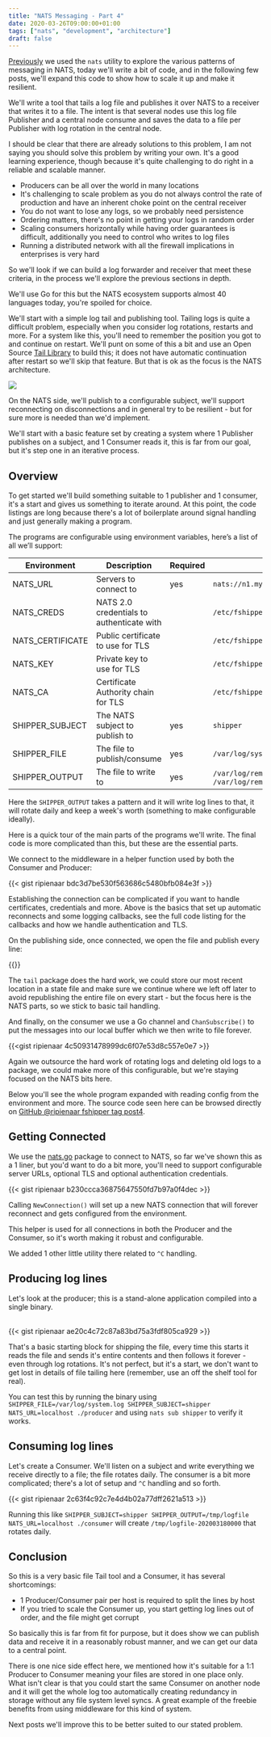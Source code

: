 ```yaml
---
title: "NATS Messaging - Part 4"
date: 2020-03-26T09:00:00+01:00
tags: ["nats", "development", "architecture"]
draft: false
---
```


[Previously](https://choria.io/blog/post/2020/03/25/nats_patterns_3/) we used the `nats` utility to explore the various patterns of messaging in NATS, today we'll write a bit of code, and in the following few posts, we'll expand this code to show how to scale it up and make it resilient.

We'll write a tool that tails a log file and publishes it over NATS to a receiver that writes it to a file. The intent is that several nodes use this log file Publisher and a central node consume and saves the data to a file per Publisher with log rotation in the central node.

I should be clear that there are already solutions to this problem, I am not saying you should solve this problem by writing your own.  It's a good learning experience, though because it's quite challenging to do right in a reliable and scalable manner.

 * Producers can be all over the world in many locations
 * It's challenging to scale problem as you do not always control the rate of production and have an inherent choke point on the central receiver
 * You do not want to lose any logs, so we probably need persistence
 * Ordering matters, there's no point in getting your logs in random order
 * Scaling consumers horizontally while having order guarantees is difficult, additionally you need to control who writes to log files
 * Running a distributed network with all the firewall implications in enterprises is very hard

So we'll look if we can build a log forwarder and receiver that meet these criteria, in the process we'll explore the previous sections in depth.

We'll use Go for this but the NATS ecosystem supports almost 40 languages today, you're spoiled for choice.

<!--more-->

We'll start with a simple log tail and publishing tool. Tailing logs is quite a difficult problem, especially when you consider log rotations, restarts and more.  For a system like this, you'll need to remember the position you got to and continue on restart. We'll punt on some of this a bit and use an Open Source [Tail Library](https://godoc.org/github.com/hpcloud/tail) to build this; it does not have automatic continuation after restart so we'll skip that feature. But that is ok as the focus is the NATS architecture.

![](/blog/mom/log-pipeline-overview.png)

On the NATS side, we'll publish to a configurable subject, we'll support reconnecting on disconnections and in general try to be resilient - but for sure more is needed than we'd implement. 

We'll start with a basic feature set by creating a system where 1 Publisher publishes on a subject, and 1 Consumer reads it, this is far from our goal, but it's step one in an iterative process.

## Overview

To get started we'll build something suitable to 1 publisher and 1 consumer, it's a start and gives us something to iterate around. At this point, the code listings are long because there's a lot of boilerplate around signal handling and just generally making a program.

The programs are configurable using environment variables, here’s a list of all we’ll support:

|Environment|Description|Required|Example|
|-----------|-----------|--------|-------|
|NATS_URL   |Servers to connect to|yes|`nats://n1.my.new,nats://n2.my.net`|
|NATS_CREDS |NATS 2.0 credentials to authenticate with||`/etc/fshipper/nats.creds`|
|NATS_CERTIFICATE|Public certificate to use for TLS||`/etc/fshipper/cert.pem`|
|NATS_KEY|Private key to use for TLS||`/etc/fshipper/key.pem`|
|NATS_CA|Certificate Authority chain for TLS||`/etc/fshipper/ca.pem`|
|SHIPPER_SUBJECT|The NATS subject to publish to|yes|`shipper`|
|SHIPPER_FILE|The file to publish/consume|yes|`/var/log/system.log`|
|SHIPPER_OUTPUT|The file to write to|yes|`/var/log/remote/system.log` or `/var/log/remote/system.log.%Y%m%d`|

Here the `SHIPPER_OUTPUT` takes a pattern and it will write log lines to that, it will rotate daily and keep a week's worth (something to make configurable ideally).

Here is a quick tour of the main parts of the programs we'll write.  The final code is more complicated than this, but these are the essential parts.

We connect to the middleware in a helper function used by both the Consumer and Producer:

{{< gist ripienaar bdc3d7be530f563686c5480bfb084e3f >}}

Establishing the connection can be complicated if you want to handle certificates, credentials and more. Above is the basics that set up automatic reconnects and some logging callbacks, see the full code listing for the callbacks and how we handle authentication and TLS.

On the publishing side, once connected, we open the file and publish every line:

{{<gist ripienaar adb4889907a665ce3812cee51bbca75d >}}

The `tail` package does the hard work, we could store our most recent location in a state file and make sure we continue where we left off later to avoid republishing the entire file on every start - but the focus here is the NATS parts, so we stick to basic tail handling.

And finally, on the consumer we use a Go channel and `ChanSubscribe()` to put the messages into our local buffer which we then write to file forever.

{{<gist ripienaar 4c50931478999dc6f07e53d8c557e0e7 >}}

Again we outsource the hard work of rotating logs and deleting old logs to a package, we could make more of this configurable, but we're staying focused on the NATS bits here.
 
Below you'll see the whole program expanded with reading config from the environment and more. The source code seen here can be browsed directly on [GitHub @ripienaar fshipper tag post4](https://github.com/ripienaar/fshipper/tree/post4).

## Getting Connected

We use the [nats.go](https://github.com/nats-io/nats.go/) package to connect to NATS, so far we've shown this as a 1 liner, but you'd want to do a bit more, you'll need to support configurable server URLs, optional TLS and optional authentication credentials.

{{< gist ripienaar b230ccca36875647550fd7b97a0f4dec >}}

Calling `NewConnection()` will set up a new NATS connection that will forever reconnect and gets configured from the environment.

This helper is used for all connections in both the Producer and the Consumer, so it's worth making it robust and configurable.

We added 1 other little utility there related to `^C` handling.

## Producing log lines

Let's look at the producer; this is a stand-alone application compiled into a single binary.

<br>
{{< gist ripienaar ae20c4c72c87a83bd75a3fdf805ca929 >}}

That's a basic starting block for shipping the file, every time this starts it reads the file and sends it's entire contents and then follows it forever - even through log rotations. It's not perfect, but it's a start, we don't want to get lost in details of file tailing here (remember, use an off the shelf tool for real).

You can test this by running the binary using `SHIPPER_FILE=/var/log/system.log SHIPPER_SUBJECT=shipper NATS_URL=localhost ./producer` and using `nats sub shipper` to verify it works.

## Consuming log lines

Let's create a Consumer. We'll listen on a subject and write everything we receive directly to a file; the file rotates daily. The consumer is a bit more complicated; there's a lot of setup and `^C` handling and so forth.

{{< gist ripienaar 2c63f4c92c7e4d4b02a77dff2621a513 >}}

Running this like `SHIPPER_SUBJECT=shipper SHIPPER_OUTPUT=/tmp/logfile NATS_URL=localhost ./consumer` will create `/tmp/logfile-202003180000` that rotates daily.

## Conclusion

So this is a very basic file Tail tool and a Consumer, it has several shortcomings:

 * 1 Producer/Consumer pair per host is required to split the lines by host
 * If you tried to scale the Consumer up, you start getting log lines out of order, and the file might get corrupt

So basically this is far from fit for purpose, but it does show we can publish data and receive it in a reasonably robust manner, and we can get our data to a central point.

There is one nice side effect here, we mentioned how it's suitable for a 1:1 Producer to Consumer meaning your files are stored in one place only. What isn't clear is that you could start the same Consumer on another node and it will get the whole log too automatically creating redundancy in storage without any file system level syncs. A great example of the freebie benefits from using middleware for this kind of system.

Next posts we'll improve this to be better suited to our stated problem.
